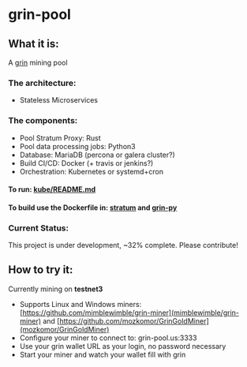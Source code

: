 # grin-pool

## What it is:
A [grin](https://github.com/mimblewimble/grin) mining pool

### The architecture:
* Stateless Microservices

### The components:
* Pool Stratum Proxy: Rust
* Pool data processing jobs: Python3
* Database: MariaDB (percona or galera cluster?)
* Build CI/CD: Docker (+ travis or jenkins?)
* Orchestration: Kubernetes or systemd+cron

#### To run: [kube/README.md](kube/README.md)

#### To build use the Dockerfile in: [stratum](stratum/) and [grin-py](grin-py/)

### Current Status:
This project is under development, ~32% complete.
Please contribute!

## How to try it:
Currently mining on **testnet3**
* Supports Linux and Windows miners: [https://github.com/mimblewimble/grin-miner](mimblewimble/grin-miner) and [https://github.com/mozkomor/GrinGoldMiner](mozkomor/GrinGoldMiner)
* Configure your miner to connect to:  grin-pool.us:3333
* Use your grin wallet URL as your login, no password necessary
* Start your miner and watch your wallet fill with grin
